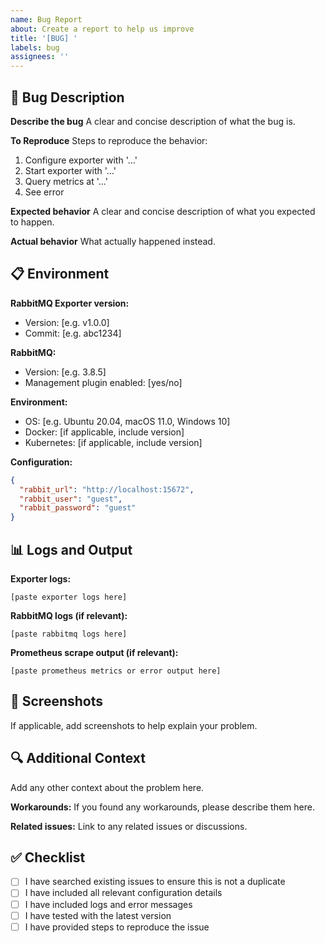 ```yaml
---
name: Bug Report
about: Create a report to help us improve
title: '[BUG] '
labels: bug
assignees: ''
---
```


## 🐛 Bug Description

**Describe the bug**
A clear and concise description of what the bug is.

**To Reproduce**
Steps to reproduce the behavior:
1. Configure exporter with '...'
2. Start exporter with '...'
3. Query metrics at '...'
4. See error

**Expected behavior**
A clear and concise description of what you expected to happen.

**Actual behavior**
What actually happened instead.

## 📋 Environment

**RabbitMQ Exporter version:**
- Version: [e.g. v1.0.0]
- Commit: [e.g. abc1234]

**RabbitMQ:**
- Version: [e.g. 3.8.5]
- Management plugin enabled: [yes/no]

**Environment:**
- OS: [e.g. Ubuntu 20.04, macOS 11.0, Windows 10]
- Docker: [if applicable, include version]
- Kubernetes: [if applicable, include version]

**Configuration:**
```json
{
  "rabbit_url": "http://localhost:15672",
  "rabbit_user": "guest",
  "rabbit_password": "guest"
}
```

## 📊 Logs and Output

**Exporter logs:**
```
[paste exporter logs here]
```

**RabbitMQ logs (if relevant):**
```
[paste rabbitmq logs here]
```

**Prometheus scrape output (if relevant):**
```
[paste prometheus metrics or error output here]
```

## 📸 Screenshots

If applicable, add screenshots to help explain your problem.

## 🔍 Additional Context

Add any other context about the problem here.

**Workarounds:**
If you found any workarounds, please describe them here.

**Related issues:**
Link to any related issues or discussions.

## ✅ Checklist

- [ ] I have searched existing issues to ensure this is not a duplicate
- [ ] I have included all relevant configuration details
- [ ] I have included logs and error messages
- [ ] I have tested with the latest version
- [ ] I have provided steps to reproduce the issue
